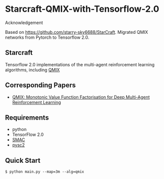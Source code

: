 # Starcraft-QMIX-with-Tensorflow-2.0
Acknowledgement

Based on https://github.com/starry-sky6688/StarCraft. Migrated QMIX networks from Pytorch to Tensorflow 2.0. 

## Starcraft
Tensorflow 2.0 implementations of the multi-agent reinforcement learning algorithms, including 
[QMIX](https://arxiv.org/abs/1803.11485)

## Corresponding Papers
- [QMIX: Monotonic Value Function Factorisation for Deep Multi-Agent Reinforcement Learning](https://arxiv.org/abs/1803.11485)

## Requirements
- python
- TensorFlow 2.0
- [SMAC](https://github.com/oxwhirl/smac)
- [pysc2](https://github.com/deepmind/pysc2)

## Quick Start

```shell
$ python main.py --map=3m --alg=qmix
```
